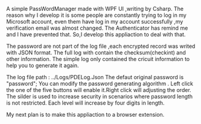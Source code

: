 A simple PassWordManager made with WPF UI ,writing by Csharp.
The reason why I develop it is some people are constantly trying to log in my Microsoft account,
even them have log in my account successfully ,my verification email was almost changed.
The Authenticator has remind me and I have prevented that.
So,I develop this appliaction to deal with that.

The password are not part of the log file ,each encrypted record was writed with JSON format.
The full log with contain the checksum(checkint) and other information.
The simple log only contained the cricuit information to help you to generate it again.

The log file path : ../Logs/PDELog.Json
The defaut original password is "password";
You can modify the password generating algorithm . 
Left click the one of the five buttons will enable it.Right click will adjusting the order.
The silder is used to increase security in scenarios where password length is not restricted.
Each level will increase by four digits in length.

My next plan is to make this appliaction to a browser extension.
